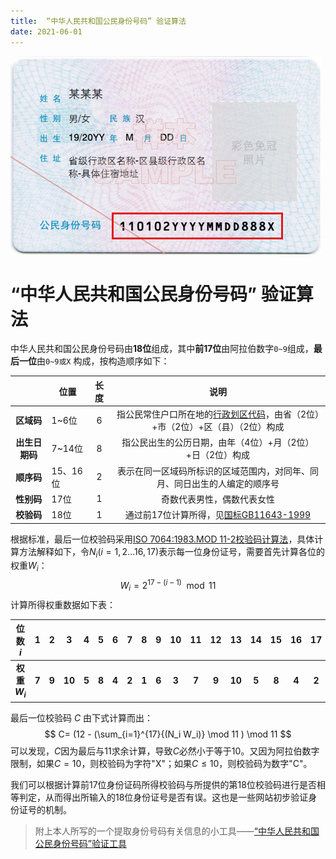 ```yaml
---
title:  “中华人民共和国公民身份号码” 验证算法
date: 2021-06-01
---
```


![](https://raw.githubusercontent.com/smilelc3/blog/main/images/“中华人民共和国公民身份号码”%20验证算法/The_People's_Republic_of_China_resident_identity_card_(SAMPLE).png)

# “中华人民共和国公民身份号码” 验证算法

中华人民共和国公民身份号码由**18位**组成，其中**前17位**由阿拉伯数字`0~9`组成，**最后一位**由`0~9或X` 构成，按构造顺序如下：

|                | 位置     | 长度 |                             说明                             |
| :------------: | -------- | :--: | :----------------------------------------------------------: |
|   **区域码**   | 1~6位    |  6   | 指公民常住户口所在地的[行政划区代码](http://www.mca.gov.cn/article/sj/xzqh/)，由省（2位）+市（2位）+区（县）（2位）构成 |
| **出生日期码** | 7~14位   |  8   |  指公民出生的公历日期，由年（4位）+月（2位）+日（2位）构成   |
|   **顺序码**   | 15、16位 |  2   | 表示在同一区域码所标识的区域范围内，对同年、同月、同日出生的人编定的顺序号 |
|   **性别码**   | 17位     |  1   |                  奇数代表男性，偶数代表女性                  |
|   **校验码**   | 18位     |  1   | 通过前17位计算所得，见[国标GB11643-1999](http://www.gb688.cn/bzgk/gb/newGbInfo?hcno=080D6FBF2BB468F9007657F26D60013E) |

根据标准，最后一位校验码采用[ISO 7064:1983.MOD 11-2校验码计算法](https://zh.wikipedia.org/wiki/%E6%A0%A1%E9%AA%8C%E7%A0%81)，具体计算方法解释如下，令$N_i (i=1,2...16,17)$表示每一位身份证号，需要首先计算各位的权重$W_i$：
$$
W_i = 2^{17-(i-1)} \mod 11
$$
计算所得权重数据如下表：

|  **位数$i$**  | **1** | **2** | **3**  | **4** | **5** | **6** | **7** | **8** | **9** | **10** | **11** | **12** | **13** | **14** | **15** | **16** | **17** |
| :-----------: | :---: | :---: | :----: | :---: | :---: | :---: | :---: | :---: | :---: | :----: | :----: | :----: | :----: | :----: | :----: | :----: | :----: |
| **权重$W_i$** | **7** | **9** | **10** | **5** | **8** | **4** | **2** | **1** | **6** | **3**  | **7**  | **9**  | **10** | **5**  | **8**  | **4**  | **2**  |

最后一位校验码 $C$ 由下式计算而出：
$$
C= (12 - (\sum_{i=1}^{17}{(N_i W_i)} \mod 11 ) \mod 11
$$
可以发现，$C$因为最后与$11$求余计算，导致$C$必然小于等于$10$。又因为阿拉伯数字限制，如果$C=10$，则校验码为字符"X"；如果$C \leq 10$，则校验码为数字"C"。

我们可以根据计算前17位身份证码所得校验码与所提供的第18位校验码进行是否相等判定，从而得出所输入的18位身份证号是否有误。这也是一些网站初步验证身份证号的机制。

> 附上本人所写的一个提取身份号码有关信息的小工具——[“中华人民共和国公民身份号码”验证工具](https://github.com/smilelc3/ChinaIdNumberCheck)
